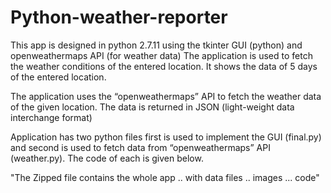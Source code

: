 # Python-weather-reporter
This app is designed in python 2.7.11 using the tkinter GUI (python) and openweathermaps API (for weather data)
The application is used to fetch the weather conditions of the entered location. It shows the data of 5 days of the entered location.

The application uses the “openweathermaps” API to fetch the weather data of the given location. The data is returned in JSON (light-weight data interchange format)

Application has two python files first is used to implement the GUI (final.py) and second is used to fetch data from “openweathermaps” API (weather.py). The code of each is given below.

"The Zipped file contains the whole app .. with data files .. images ... code"
